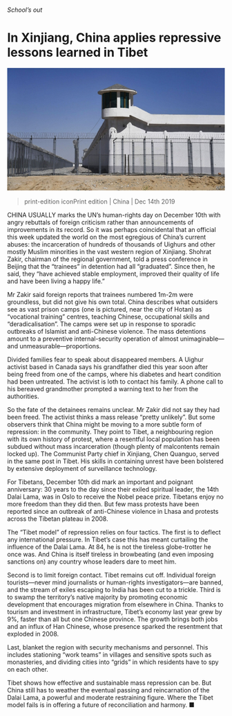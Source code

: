 ###### School’s out

# In Xinjiang, China applies repressive lessons learned in Tibet 

![image](images/20191214_CNP002_0.jpg) 

> print-edition iconPrint edition | China | Dec 14th 2019 

CHINA USUALLY marks the UN’s human-rights day on December 10th with angry rebuttals of foreign criticism rather than announcements of improvements in its record. So it was perhaps coincidental that an official this week updated the world on the most egregious of China’s current abuses: the incarceration of hundreds of thousands of Uighurs and other mostly Muslim minorities in the vast western region of Xinjiang. Shohrat Zakir, chairman of the regional government, told a press conference in Beijing that the “trainees” in detention had all “graduated”. Since then, he said, they “have achieved stable employment, improved their quality of life and have been living a happy life.” 

Mr Zakir said foreign reports that trainees numbered 1m-2m were groundless, but did not give his own total. China describes what outsiders see as vast prison camps (one is pictured, near the city of Hotan) as “vocational training” centres, teaching Chinese, occupational skills and “deradicalisation”. The camps were set up in response to sporadic outbreaks of Islamist and anti-Chinese violence. The mass detentions amount to a preventive internal-security operation of almost unimaginable—and unmeasurable—proportions. 

Divided families fear to speak about disappeared members. A Uighur activist based in Canada says his grandfather died this year soon after being freed from one of the camps, where his diabetes and heart condition had been untreated. The activist is loth to contact his family. A phone call to his bereaved grandmother prompted a warning text to her from the authorities. 

So the fate of the detainees remains unclear. Mr Zakir did not say they had been freed. The activist thinks a mass release “pretty unlikely”. But some observers think that China might be moving to a more subtle form of repression: in the community. They point to Tibet, a neighbouring region with its own history of protest, where a resentful local population has been subdued without mass incarceration (though plenty of malcontents remain locked up). The Communist Party chief in Xinjiang, Chen Quanguo, served in the same post in Tibet. His skills in containing unrest have been bolstered by extensive deployment of surveillance technology. 

For Tibetans, December 10th did mark an important and poignant anniversary: 30 years to the day since their exiled spiritual leader, the 14th Dalai Lama, was in Oslo to receive the Nobel peace prize. Tibetans enjoy no more freedom than they did then. But few mass protests have been reported since an outbreak of anti-Chinese violence in Lhasa and protests across the Tibetan plateau in 2008. 

The “Tibet model” of repression relies on four tactics. The first is to deflect any international pressure. In Tibet’s case this has meant curtailing the influence of the Dalai Lama. At 84, he is not the tireless globe-trotter he once was. And China is itself tireless in browbeating (and even imposing sanctions on) any country whose leaders dare to meet him. 

Second is to limit foreign contact. Tibet remains cut off. Individual foreign tourists—never mind journalists or human-rights investigators—are banned, and the stream of exiles escaping to India has been cut to a trickle. Third is to swamp the territory’s native majority by promoting economic development that encourages migration from elsewhere in China. Thanks to tourism and investment in infrastructure, Tibet’s economy last year grew by 9%, faster than all but one Chinese province. The growth brings both jobs and an influx of Han Chinese, whose presence sparked the resentment that exploded in 2008. 

Last, blanket the region with security mechanisms and personnel. This includes stationing “work teams” in villages and sensitive spots such as monasteries, and dividing cities into “grids” in which residents have to spy on each other. 

Tibet shows how effective and sustainable mass repression can be. But China still has to weather the eventual passing and reincarnation of the Dalai Lama, a powerful and moderate restraining figure. Where the Tibet model fails is in offering a future of reconciliation and harmony. ■ 


